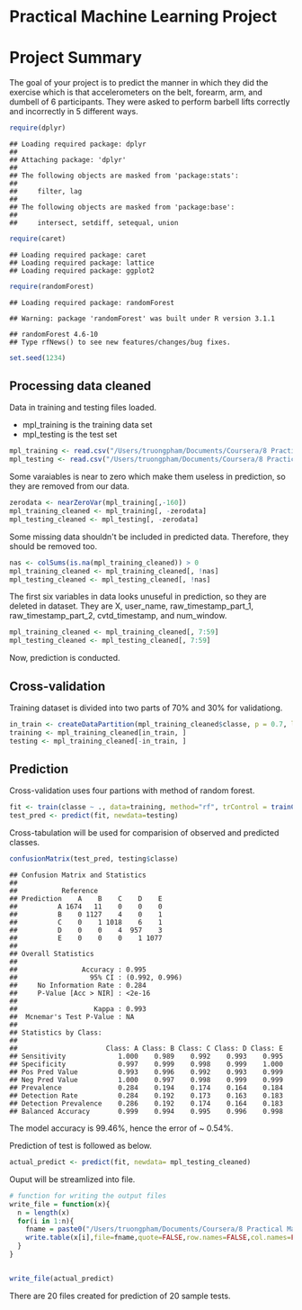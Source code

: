 Practical Machine Learning Project 
=========

# Project Summary

The goal of your project is to predict the manner in which they did the exercise which is that accelerometers on the belt, forearm, arm, and dumbell of 6 participants. They were asked to perform barbell lifts correctly and incorrectly in 5 different ways.


```r
require(dplyr)
```

```
## Loading required package: dplyr
## 
## Attaching package: 'dplyr'
## 
## The following objects are masked from 'package:stats':
## 
##     filter, lag
## 
## The following objects are masked from 'package:base':
## 
##     intersect, setdiff, setequal, union
```

```r
require(caret)
```

```
## Loading required package: caret
## Loading required package: lattice
## Loading required package: ggplot2
```

```r
require(randomForest)
```

```
## Loading required package: randomForest
```

```
## Warning: package 'randomForest' was built under R version 3.1.1
```

```
## randomForest 4.6-10
## Type rfNews() to see new features/changes/bug fixes.
```

```r
set.seed(1234)
```

## Processing data cleaned

Data in training and testing files loaded.

- mpl_training is the training data set
- mpl_testing is the test set


```r
mpl_training <- read.csv("/Users/truongpham/Documents/Coursera/8 Practical Machine Learning/data/pml-training.csv")
mpl_testing <- read.csv("/Users/truongpham/Documents/Coursera/8 Practical Machine Learning/data/pml-testing.csv")
```

Some varaiables is near to zero which make them useless in prediction, so they are removed from our data.


```r
zerodata <- nearZeroVar(mpl_training[,-160])
mpl_training_cleaned <- mpl_training[, -zerodata]
mpl_testing_cleaned <- mpl_testing[, -zerodata]
```

Some missing data shouldn't be included in predicted data. Therefore, they should be removed too.


```r
nas <- colSums(is.na(mpl_training_cleaned)) > 0
mpl_training_cleaned <- mpl_training_cleaned[, !nas]
mpl_testing_cleaned <- mpl_testing_cleaned[, !nas]
```

The first six variables in data looks unuseful in prediction, so they are deleted in dataset. They are X, user_name, raw_timestamp_part_1, raw_timestamp_part_2, cvtd_timestamp, and num_window.


```r
mpl_training_cleaned <- mpl_training_cleaned[, 7:59]
mpl_testing_cleaned <- mpl_testing_cleaned[, 7:59]
```

Now, prediction is conducted.

## Cross-validation

Training dataset is divided into two parts of 70% and 30% for validationg.


```r
in_train <- createDataPartition(mpl_training_cleaned$classe, p = 0.7, list=FALSE)
training <- mpl_training_cleaned[in_train, ]
testing <- mpl_training_cleaned[-in_train, ]
```

## Prediction

Cross-validation uses four partions with method of random forest.



```r
fit <- train(classe ~ ., data=training, method="rf", trControl = trainControl(method = "cv", number = 4))
test_pred <- predict(fit, newdata=testing)
```

Cross-tabulation will be used for comparision of observed and predicted classes.



```r
confusionMatrix(test_pred, testing$classe)
```

```
## Confusion Matrix and Statistics
## 
##           Reference
## Prediction    A    B    C    D    E
##          A 1674   11    0    0    0
##          B    0 1127    4    0    1
##          C    0    1 1018    6    1
##          D    0    0    4  957    3
##          E    0    0    0    1 1077
## 
## Overall Statistics
##                                         
##                Accuracy : 0.995         
##                  95% CI : (0.992, 0.996)
##     No Information Rate : 0.284         
##     P-Value [Acc > NIR] : <2e-16        
##                                         
##                   Kappa : 0.993         
##  Mcnemar's Test P-Value : NA            
## 
## Statistics by Class:
## 
##                      Class: A Class: B Class: C Class: D Class: E
## Sensitivity             1.000    0.989    0.992    0.993    0.995
## Specificity             0.997    0.999    0.998    0.999    1.000
## Pos Pred Value          0.993    0.996    0.992    0.993    0.999
## Neg Pred Value          1.000    0.997    0.998    0.999    0.999
## Prevalence              0.284    0.194    0.174    0.164    0.184
## Detection Rate          0.284    0.192    0.173    0.163    0.183
## Detection Prevalence    0.286    0.192    0.174    0.164    0.183
## Balanced Accuracy       0.999    0.994    0.995    0.996    0.998
```

The model accuracy is 99.46%, hence the error of ~ 0.54%. 

Prediction of test is followed as below.


```r
actual_predict <- predict(fit, newdata= mpl_testing_cleaned)
```

Ouput will be streamlized into file.


```r
# function for writing the output files
write_file = function(x){
  n = length(x)
  for(i in 1:n){
    fname = paste0("/Users/truongpham/Documents/Coursera/8 Practical Machine Learning/data/problem_id_",i,".txt")
    write.table(x[i],file=fname,quote=FALSE,row.names=FALSE,col.names=FALSE)
  }
}


write_file(actual_predict)
```

There are 20 files created for prediction of 20 sample tests.
